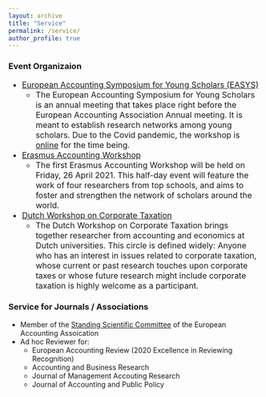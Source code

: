 ```yaml
---
layout: archive
title: "Service"
permalink: /service/
author_profile: true
---
```

 
<h3> Event Organizaion </h3>
<font size="3"> 

 <ul>
  <li>   <a href="http://easys-online.com/" target="_blank">European Accounting Symposium for Young Scholars (EASYS)</a>   
       <ul>  <li> The European Accounting Symposium for Young Scholars is an annual meeting that takes place right before the European Accounting Association Annual meeting. It is meant to establish research networks among young scholars. Due to the Covid pandemic, the workshop is <a href="http://easys-online.com/easys-online/" target="_blank">online</a> for the time being. </li> </ul>  </li> 
 <li> <a href="https://www.eur.nl/en/ese/events/erasmus-accounting-workshop" target="_blank">Erasmus Accounting Workshop</a>  
      <ul> <li> The first Erasmus Accounting Workshop will be held on Friday, 26 April 2021. This half-day event will feature the work of four researchers from top schools, and aims to foster and strengthen the network of scholars around the world. </li> </ul> </li> 
 <li> <a href="https://www.eur.nl/en/ese/events/dutch-workshop-corporate-taxation" target="_blank">Dutch Workshop on Corporate Taxation</a>  
      <ul> <li> The Dutch Workshop on Corporate Taxation brings together researcher from accounting and economics at Dutch universities. This circle is defined widely: Anyone who has an interest in issues related to corporate taxation, whose current or past research touches upon corporate taxes or whose future research might include corporate taxation is highly welcome as a participant.   </li>  </ul> </li> 
  </ul>
</font> 

<h3> Service for Journals / Associations </h3>

 <ul> 
  <li> Member of the <a href="http://www.eaa-online.org/r/Standing_Scientific_Committee" target="_blank">Standing Scientific Committee</a> of the European Accounting Assoication   </li> 
  <li> Ad hoc Reviewer for: 
    <ul>  
     <li> European Accounting Review (2020 Excellence in Reviewing Recognition) </li>
     <li> Accounting and Business Research </li>
     <li> Journal of Management Accouting Research </li>
     <li> Journal of Accounting and Public Policy </li>
    </ul> </li>
  </ul>
     
      
